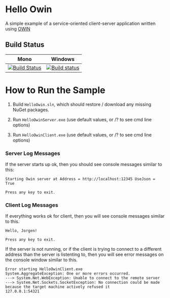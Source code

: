 # Hello Owin

A simple example of a service-oriented client-server application written using [OWIN](http://owin.org)


## Build Status

Mono | Windows
---- | -------
[![Build Status](https://travis-ci.org/jthelin/HelloOwin.svg?branch=master)](https://travis-ci.org/jthelin/HelloOwin) | [![Build status](https://ci.appveyor.com/api/projects/status/qonxrrters2t5kxk?svg=true)](https://ci.appveyor.com/project/jthelin/helloowin)


# How to Run the Sample

1. Build `HelloOwin.sln`, which should restore / download any missing NuGet packages.

2. Run `HelloOwinServer.exe` (use default values, or /? to see cmd line options)
   
3. Run `HelloOwinClient.exe` (use default values, or /? to see cmd line options)


### Server Log Messages 

If the server starts up ok, then you should see console messages similar to this:

``` console
Starting Owin server at Address = http://localhost:12345 UseJson = True

Press any key to exit.
```

### Client Log Messages 

   If everything works ok for client, then you will see console messages similar to this.

``` console
Hello, Jorgen!

Press any key to exit.
```

If the server is not running, 
or if the client is trying to connect to a different address than the server is listenting to,
then you will see error messages on the console window similar to this.

``` console
Error starting HelloOwinClient.exe
System.AggregateException: One or more errors occurred. 
---> System.Net.WebException: Unable to connect to the remote server 
---> System.Net.Sockets.SocketException: No connection could be made because the target machine actively refused it 
127.0.0.1:54321
```
